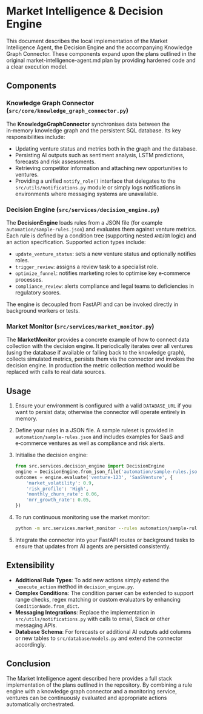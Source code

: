 # Market Intelligence & Decision Engine

This document describes the local implementation of the Market Intelligence Agent, the Decision Engine and the accompanying Knowledge Graph Connector. These components expand upon the plans outlined in the original market-intelligence-agent.md plan by providing hardened code and a clear execution model.

## Components

### Knowledge Graph Connector (`src/core/knowledge_graph_connector.py`)

The **KnowledgeGraphConnector** synchronises data between the in‑memory knowledge graph and the persistent SQL database. Its key responsibilities include:

- Updating venture status and metrics both in the graph and the database.
- Persisting AI outputs such as sentiment analysis, LSTM predictions, forecasts and risk assessments.
- Retrieving competitor information and attaching new opportunities to ventures.
- Providing a unified `notify_role()` interface that delegates to the `src/utils/notifications.py` module or simply logs notifications in environments where messaging systems are unavailable.

### Decision Engine (`src/services/decision_engine.py`)

The **DecisionEngine** loads rules from a JSON file (for example `automation/sample-rules.json`) and evaluates them against venture metrics. Each rule is defined by a condition tree (supporting nested `AND`/`OR` logic) and an action specification. Supported action types include:

- `update_venture_status`: sets a new venture status and optionally notifies roles.
- `trigger_review`: assigns a review task to a specialist role.
- `optimize_funnel`: notifies marketing roles to optimise key e‑commerce processes.
- `compliance_review`: alerts compliance and legal teams to deficiencies in regulatory scores.

The engine is decoupled from FastAPI and can be invoked directly in background workers or tests.

### Market Monitor (`src/services/market_monitor.py`)

The **MarketMonitor** provides a concrete example of how to connect data collection with the decision engine. It periodically iterates over all ventures (using the database if available or falling back to the knowledge graph), collects simulated metrics, persists them via the connector and invokes the decision engine. In production the metric collection method would be replaced with calls to real data sources.

## Usage

1. Ensure your environment is configured with a valid `DATABASE_URL` if you want to persist data; otherwise the connector will operate entirely in memory.
2. Define your rules in a JSON file. A sample ruleset is provided in `automation/sample-rules.json` and includes examples for SaaS and e‑commerce ventures as well as compliance and risk alerts.
3. Initialise the decision engine:

   ```python
   from src.services.decision_engine import DecisionEngine
   engine = DecisionEngine.from_json_file('automation/sample-rules.json')
   outcomes = engine.evaluate('venture‑123', 'SaaSVenture', {
       'market_volatility': 0.9,
       'risk_profile': 'High',
       'monthly_churn_rate': 0.06,
       'mrr_growth_rate': 0.05,
   })
   ```

4. To run continuous monitoring use the market monitor:

   ```bash
   python -m src.services.market_monitor --rules automation/sample-rules.json --interval 60
   ```

5. Integrate the connector into your FastAPI routes or background tasks to ensure that updates from AI agents are persisted consistently.

## Extensibility

- **Additional Rule Types**: To add new actions simply extend the `_execute_action` method in `decision_engine.py`.
- **Complex Conditions**: The condition parser can be extended to support range checks, regex matching or custom evaluators by enhancing `ConditionNode.from_dict`.
- **Messaging Integrations**: Replace the implementation in `src/utils/notifications.py` with calls to email, Slack or other messaging APIs.
- **Database Schema**: For forecasts or additional AI outputs add columns or new tables to `src/database/models.py` and extend the connector accordingly.

## Conclusion

The Market Intelligence agent described here provides a full stack implementation of the plans outlined in the repository. By combining a rule engine with a knowledge graph connector and a monitoring service, ventures can be continuously evaluated and appropriate actions automatically orchestrated.
